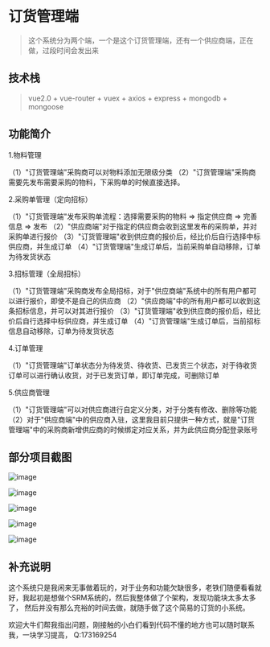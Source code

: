 # 订货管理端

> 这个系统分为两个端，一个是这个订货管理端，还有一个供应商端，正在做，过段时间会发出来


## 技术栈

> vue2.0 + vue-router + vuex + axios + express + mongodb + mongoose


## 功能简介

1.物料管理

  （1）"订货管理端"采购商可以对物料添加无限级分类
  （2）"订货管理端"采购商需要先发布需要采购的物料，下采购单的时候直接选择。

2.采购单管理（定向招标）

  （1）"订货管理端"发布采购单流程：选择需要采购的物料 => 指定供应商 =>  完善信息 => 发布
  （2）"供应商端"对于指定的供应商会收到这里发布的采购单，并对采购单进行报价
  （3）"订货管理端"收到供应商的报价后，经比价后自行选择中标供应商，并生成订单
  （4）"订货管理端"生成订单后，当前采购单自动移除，订单为待发货状态

3.招标管理（全局招标）

  （1）"订货管理端"采购商发布全局招标，对于"供应商端"系统中的所有用户都可以进行报价，即使不是自己的供应商
  （2）"供应商端"中的所有用户都可以收到这条招标信息，并可以对其进行报价
  （3）"订货管理端"收到供应商的报价后，经比价后自行选择中标供应商，并生成订单
  （4）"订货管理端"生成订单后，当前招标信息自动移除，订单为待发货状态

4.订单管理

  （1）"订货管理端"订单状态分为待发货、待收货、已发货三个状态，对于待收货订单可以进行确认收货，对于已发货订单，即订单完成，可删除订单

5.供应商管理

 （1）"订货管理端"可以对供应商进行自定义分类，对于分类有修改、删除等功能
 （2）对于"供应商端"中的供应商入驻，这里我目前只提供一种方式，就是"订货管理端"中的采购商新增供应商的时候绑定对应关系，并为此供应商分配登录账号

## 部分项目截图

![image](https://github.com/SunShineKG/SRM/blob/master/gif/login.gif)

![image](https://github.com/SunShineKG/SRM/blob/master/gif/materiel.gif)

![image](https://github.com/SunShineKG/SRM/blob/master/gif/supplierClassfication.gif)

![image](https://github.com/SunShineKG/SRM/blob/master/gif/supplierList.gif)

![image](https://github.com/SunShineKG/SRM/blob/master/gif/purchaseOrder.gif)

## 补充说明

  这个系统只是我闲来无事做着玩的，对于业务和功能欠缺很多，老铁们随便看看就好，我起初是想做个SRM系统的，然后我整体做了个架构，发现功能块太多太多了，
  然后并没有那么充裕的时间去做，就随手做了这个简易的订货的小系统。

  欢迎大牛们帮我指出问题，刚接触的小白们看到代码不懂的地方也可以随时联系我，一块学习提高， Q:173169254
